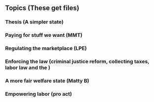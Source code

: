 ## Topics  (These get files)

### Thesis (A simpler state)

### Paying for stuff we want (MMT)

### Regulating the marketplace (LPE)

### Enforcing the law  (criminal justice reform, collecting taxes, labor law and the )

### A more fair welfare state (Matty B)

### Empowering labor (pro act)







